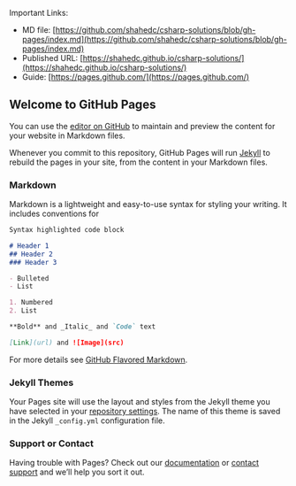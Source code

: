 Important Links:
* MD file: [https://github.com/shahedc/csharp-solutions/blob/gh-pages/index.md](https://github.com/shahedc/csharp-solutions/blob/gh-pages/index.md)
* Published URL: [https://shahedc.github.io/csharp-solutions/](https://shahedc.github.io/csharp-solutions/)
* Guide: [https://pages.github.com/](https://pages.github.com/)

## Welcome to GitHub Pages

You can use the [editor on GitHub](https://github.com/shahedc/csharp-solutions/edit/gh-pages/index.md) to maintain and preview the content for your website in Markdown files.

Whenever you commit to this repository, GitHub Pages will run [Jekyll](https://jekyllrb.com/) to rebuild the pages in your site, from the content in your Markdown files.

### Markdown

Markdown is a lightweight and easy-to-use syntax for styling your writing. It includes conventions for

```markdown
Syntax highlighted code block

# Header 1
## Header 2
### Header 3

- Bulleted
- List

1. Numbered
2. List

**Bold** and _Italic_ and `Code` text

[Link](url) and ![Image](src)
```

For more details see [GitHub Flavored Markdown](https://guides.github.com/features/mastering-markdown/).

### Jekyll Themes

Your Pages site will use the layout and styles from the Jekyll theme you have selected in your [repository settings](https://github.com/shahedc/csharp-solutions/settings). The name of this theme is saved in the Jekyll `_config.yml` configuration file.

### Support or Contact

Having trouble with Pages? Check out our [documentation](https://docs.github.com/categories/github-pages-basics/) or [contact support](https://github.com/contact) and we’ll help you sort it out.

